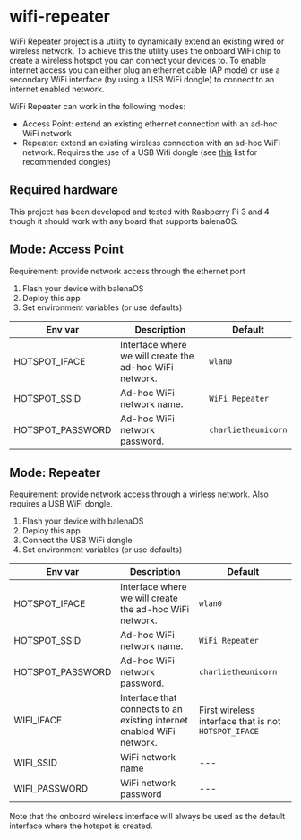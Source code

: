 # wifi-repeater

WiFi Repeater project is a utility to dynamically extend an existing wired or wireless network. To achieve this the utility uses the onboard WiFi chip to create a wireless hotspot you can connect your devices to.
To enable internet access you can either plug an ethernet cable (AP mode) or use a secondary WiFi interface (by using a USB WiFi dongle) to connect to an internet enabled network.

WiFi Repeater can work in the following modes:
- Access Point: extend an existing ethernet connection with an ad-hoc WiFi network
- Repeater: extend an existing wireless connection with an ad-hoc WiFi network. Requires the use of a USB Wifi dongle (see [this](https://www.balena.io/docs/reference/hardware/wifi-dongles/) list for recommended dongles)

## Required hardware
 
 This project has been developed and tested with Rasbperry Pi 3 and 4 though it should work with any board that supports balenaOS.


## Mode: Access Point

Requirement: provide network access through the ethernet port

1. Flash your device with balenaOS
2. Deploy this app
3. Set environment variables (or use defaults)

| Env var | Description | Default |
| ------------- | ------------- | ------------- |
| HOTSPOT_IFACE | Interface where we will create the ad-hoc WiFi network. | `wlan0` |
| HOTSPOT_SSID | Ad-hoc WiFi network name. | `WiFi Repeater` |
| HOTSPOT_PASSWORD | Ad-hoc WiFi network password. | `charlietheunicorn` |


## Mode: Repeater

Requirement: provide network access through a wirless network. Also requires a USB WiFi dongle.

1. Flash your device with balenaOS
2. Deploy this app
3. Connect the USB WiFi dongle
3. Set environment variables (or use defaults)

| Env var | Description | Default |
| ------------- | ------------- | ------------- |
| HOTSPOT_IFACE | Interface where we will create the ad-hoc WiFi network. | `wlan0` |
| HOTSPOT_SSID | Ad-hoc WiFi network name. | `WiFi Repeater` |
| HOTSPOT_PASSWORD | Ad-hoc WiFi network password. | `charlietheunicorn` |
| WIFI_IFACE | Interface that connects to an existing internet enabled WiFi network. | First wireless interface that is not `HOTSPOT_IFACE` |
| WIFI_SSID | WiFi network name | --- |
| WIFI_PASSWORD | WiFi network password | --- |

Note that the onboard wireless interface will always be used as the default interface where the hotspot is created.

